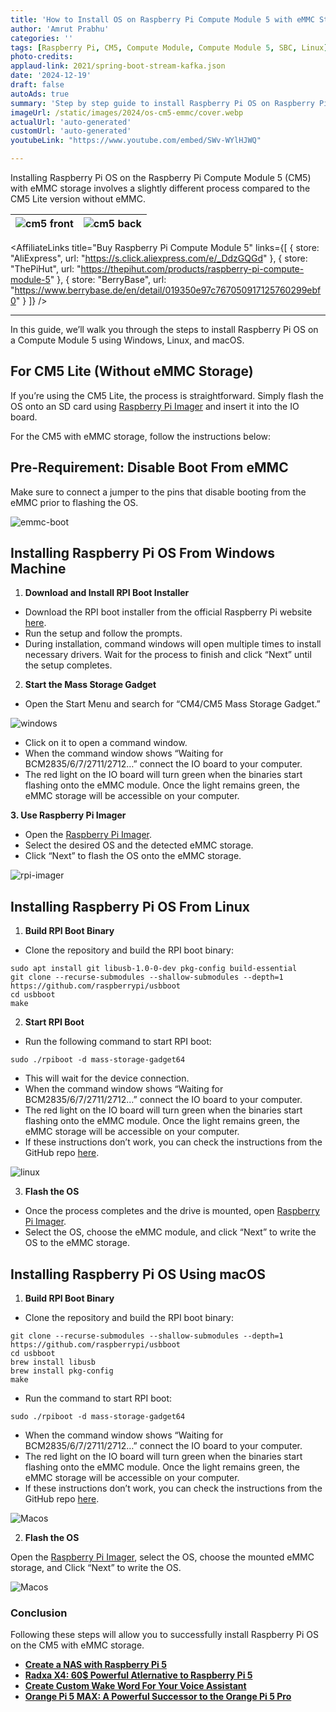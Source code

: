 ```yaml
---
title: 'How to Install OS on Raspberry Pi Compute Module 5 with eMMC Storage'
author: 'Amrut Prabhu'
categories: ''
tags: [Raspberry Pi, CM5, Compute Module, Compute Module 5, SBC, Linux]
photo-credits:
applaud-link: 2021/spring-boot-stream-kafka.json
date: '2024-12-19'
draft: false
autoAds: true
summary: 'Step by step guide to install Raspberry Pi OS on Raspberry Pi Compute Module 5 with eMMC Storage '
imageUrl: /static/images/2024/os-cm5-emmc/cover.webp
actualUrl: 'auto-generated'
customUrl: 'auto-generated'
youtubeLink: "https://www.youtube.com/embed/SWv-WYlHJWQ"

---
```

<TOCInline toc={props.toc} asDisclosure />  

Installing Raspberry Pi OS on the Raspberry Pi Compute Module 5 (CM5) with eMMC storage involves a slightly different process compared to the CM5 Lite version without eMMC.


| ![cm5 front](/static/images/2024/raspberrypi-cm5/cm5-front.webp) | ![cm5 back](/static/images/2024/raspberrypi-cm5/cm5-back.webp) |
|-------------------------|-------------------------|



<AffiliateLinks 
  title="Buy Raspberry Pi Compute Module 5" 
  links={[
    { store: "AliExpress", url: "https://s.click.aliexpress.com/e/_DdzGQGd" },
    { store: "ThePiHut", url: "https://thepihut.com/products/raspberry-pi-compute-module-5" },
    { store: "BerryBase", url: "https://www.berrybase.de/en/detail/019350e97c767050917125760299ebf0" }
  ]}
/>

--- 

In this guide, we’ll walk you through the steps to install Raspberry Pi OS on a Compute Module 5 using Windows, Linux, and macOS.

## For CM5 Lite (Without eMMC Storage)

If you’re using the CM5 Lite, the process is straightforward. Simply flash the OS onto an SD card using [Raspberry Pi Imager](https://www.raspberrypi.com/software/) and insert it into the IO board.

For the CM5 with eMMC storage, follow the instructions below:

## Pre-Requirement: Disable Boot From eMMC
Make sure to connect a jumper to the pins that disable booting from the eMMC prior to flashing the OS.

![emmc-boot](/static/images/2024/os-cm5-emmc/disable-emmc-boot.webp)

## Installing Raspberry Pi OS From Windows Machine

1.  **Download and Install RPI Boot Installer**

-   Download the RPI boot installer from the official Raspberry Pi website [here](https://www.raspberrypi.com/documentation/computers/compute-module.html#set-up-the-host-device).
-   Run the setup and follow the prompts.
-   During installation, command windows will open multiple times to install necessary drivers. Wait for the process to finish and click “Next” until the setup completes.

2. **Start the Mass Storage Gadget**

-   Open the Start Menu and search for “CM4/CM5 Mass Storage Gadget.”

![windows](/static/images/2024/os-cm5-emmc/windows-1.webp)

-   Click on it to open a command window.
-   When the command window shows “Waiting for BCM2835/6/7/2711/2712…” connect the IO board to your computer.
-   The red light on the IO board will turn green when the binaries start flashing onto the eMMC module. Once the light remains green, the eMMC storage will be accessible on your computer.

**3. Use Raspberry Pi Imager**

-   Open the [Raspberry Pi Imager](https://www.raspberrypi.com/software/).
-   Select the desired OS and the detected eMMC storage.
-   Click “Next” to flash the OS onto the eMMC storage.

![rpi-imager](/static/images/2024/os-cm5-emmc/rpi-imager.webp)

## Installing Raspberry Pi OS From Linux

1.  **Build RPI Boot Binary**

-   Clone the repository and build the RPI boot binary:
```shell
sudo apt install git libusb-1.0-0-dev pkg-config build-essential  
git clone --recurse-submodules --shallow-submodules --depth=1 https://github.com/raspberrypi/usbboot  
cd usbboot  
make
```
2. **Start RPI Boot**

-   Run the following command to start RPI boot:
```shell
sudo ./rpiboot -d mass-storage-gadget64
```
-   This will wait for the device connection.
-   When the command window shows “Waiting for BCM2835/6/7/2711/2712…” connect the IO board to your computer.
-   The red light on the IO board will turn green when the binaries start flashing onto the eMMC module. Once the light remains green, the eMMC storage will be accessible on your computer.
-   If these instructions don’t work, you can check the instructions from the GitHub repo [here](https://github.com/raspberrypi/usbboot?tab=readme-ov-file#linux--cygwin--wsl).

![linux](/static/images/2024/os-cm5-emmc/linux.webp)

3. **Flash the OS**

-   Once the process completes and the drive is mounted, open [Raspberry Pi Imager](https://www.raspberrypi.com/software/).
-   Select the OS, choose the eMMC module, and click “Next” to write the OS to the eMMC storage.

## Installing Raspberry Pi OS Using macOS

1.  **Build RPI Boot Binary**

-   Clone the repository and build the RPI boot binary:
```shell
git clone --recurse-submodules --shallow-submodules --depth=1 https://github.com/raspberrypi/usbboot  
cd usbboot  
brew install libusb  
brew install pkg-config  
make
```
-   Run the command to start RPI boot:
```shell
sudo ./rpiboot -d mass-storage-gadget64
```
-   When the command window shows “Waiting for BCM2835/6/7/2711/2712…” connect the IO board to your computer.
-   The red light on the IO board will turn green when the binaries start flashing onto the eMMC module. Once the light remains green, the eMMC storage will be accessible on your computer.
-   If these instructions don’t work, you can check the instructions from the GitHub repo [here](https://github.com/raspberrypi/usbboot?tab=readme-ov-file#macos).

![Macos](/static/images/2024/os-cm5-emmc/macos.webp)

2. **Flash the OS**

Open the [Raspberry Pi Imager](https://www.raspberrypi.com/software/), select the OS, choose the mounted eMMC storage, and Click “Next” to write the OS.

![Macos](/static/images/2024/os-cm5-emmc/rpi-imager-2.webp)

### Conclusion

Following these steps will allow you to successfully install Raspberry Pi OS on the CM5 with eMMC storage.

-   [**Create a NAS with Raspberry Pi 5**](https://smarthomecircle.com/create-nas-with-raspberry-pi-5)
-   [**Radxa X4: 60$ Powerful Atlernative to Raspberry Pi 5**](https://smarthomecircle.com/radxa-x4-alternative-to-raspberry-pi-5)
-   [**Create Custom Wake Word For Your Voice Assistant**](https://smarthomecircle.com/custom-wake-word-for-voice-assistant-with-home-assistant)
-   [**Orange Pi 5 MAX: A Powerful Successor to the Orange Pi 5 Pro**](https://smarthomecircle.com/Orange-pi-5-max-a-powerful-successor-to-orange-pi-5-pro)


